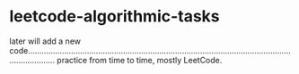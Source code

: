 # leetcode-algorithmic-tasks

later will add a new code........................................................................................................................................
practice from time to time,
mostly LeetCode.


